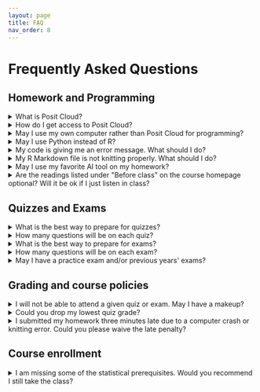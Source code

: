 ```yaml
---
layout: page
title: FAQ
nav_order: 8
---
```


<h1>Frequently Asked Questions</h1>

<h2>Homework and Programming</h2>

<details>
  <summary> 
  What is Posit Cloud?
  </summary>
  <p>Posit Cloud is a full R programming environment (namely, RStudio) that you can access from your web browser, requiring no software or package installation on your part. All of the programming activities and homework assignments, as well as any auxiliary data files, will be distributed via Posit Cloud.</p>
</details>

<details>
  <summary> 
  How do I get access to Posit Cloud?
  </summary>
  <p>Sign up for a free Posit Cloud account <a href="https://posit.cloud/plans/free">here</a>, and then join the STAT 4710 workspace by clicking the link in the fourth bullet point of <a href="https://edstem.org/us/courses/44045/discussion/3341320">this Ed Discussion announcement</a>.</p>
</details>

<details>
  <summary> 
  May I use my own computer rather than Posit Cloud for programming?
  </summary>
  <p>Yes, you may use your own computer. However, you will be responsible for installing R and RStudio on your computer, as well as <a href="https://katsevich-teaching.github.io/stat-4710-fall-2023/resources/package-installation/">installing all of the R packages necessary to complete the homework</a>. Due to limited teaching staff bandwidth, we will not be able to assist you with this process. However, Google and ChatGPT are great resources.</p>
</details>

<details>
  <summary> 
  May I use Python instead of R?
  </summary>
  <p>No, you must use R for this course.</p>
</details>

<details>
  <summary> 
  My code is giving me an error message. What should I do?
  </summary>
  <p>Read the error message carefully. Sometimes, the message will suggest a solution. If not, try Googling the error message. If this does not help, try asking ChatGPT. If you still need help, either post on <a href="https://edstem.org/us/courses/44045/discussion/">Ed Discussion</a> or come to office hours.</p>
</details>

<details>
  <summary> 
  My R Markdown file is not knitting properly. What should I do?
  </summary>
  <ul>
    <li>Avoid using underscores or other special characters in chunk headers or figure/table captions.</li>
    <li>You might not have loaded all necessary R packages.</li>
    <li>Your R code may have bugs. Usually the error message will point you to a line number where the code broke. Debug your code by stepping through it line-by-line interactively before compiling your report.</li>
    <li>Try asking Google or ChatGPT for help.</li>
    <li>If you are stuck, post on <a href="https://edstem.org/us/courses/44045/discussion/">Ed Discussion</a> or come to office hours and the teaching staff will assist you.</li>
  </ul>
</details>

<details>
  <summary> 
  May I use my favorite AI tool on my homework?
  </summary>
  <p>Yes, you may. Please see the <a href="https://apps.wharton.upenn.edu/syllabi/202330/STAT4710401/">Syllabus</a> and the <a href="https://katsevich-teaching.github.io/stat-4710-fall-2023/resources/ai/">instructor statement on AI</a> for more information.</p>
</details>

<details>
  <summary> 
  Are the readings listed under "Before class" on the course homepage optional? Will it be ok if I just listen in class?  
  </summary>
  <p>The readings are highly recommended. Especially in the first unit of the course, the learning curve for R programming will be steep and we will not be able to cover everything in class. All of the content in the readings is fair game for homeworks, quizzes, and exams.</p>
</details>


<h2>Quizzes and Exams</h2>

<details>
  <summary> 
  What is the best way to prepare for quizzes?
  </summary>
  <p>The best way to prepare for quizzes is to work through the quiz practice questions and last year's quizzes, all available from the <a href="https://katsevich-teaching.github.io/stat-4710-fall-2023/index.html">main course webpage</a> or <a href="https://canvas.upenn.edu/courses/1741618">Canvas</a>. Furthermore, students should have a strong conceptual understanding of all material from lectures. Students are encouraged to come to office hours to verify and solidify their understanding of the material.</p>
</details>

<details>
  <summary> 
  How many questions will be on each quiz?
  </summary>
  <p>Quizzes will typically have ten questions each.</p>
</details>

<details>
  <summary> 
  What is the best way to prepare for exams?
  </summary>
  <p>The best way to prepare for exams is the same as the best way to prepare for quizzes.</p>
</details>

<details>
  <summary>
  How many questions will be on each exam?
  </summary>
  <p>This is not decided yet, but there will likely be in the range of 20-30 questions per exam.</p>
</details>

<details>
  <summary>
  May I have a practice exam and/or previous years' exams?
  </summary>
  <p>This is the first year that exams have this format, so there are no exams from previous years. Due to the limited time of the teaching staff, we are unable to write a practice exam for you. However, the exam questions will be of a similar style to quiz questions, so going through the quiz practice questions and the quiz questions from this year and last will be a good way to prepare for exams.</p>
</details>

<h2>Grading and course policies</h2>

<details>
  <summary> 
  I will not be able to attend a given quiz or exam. May I have a makeup?
  </summary>
  <p>We do not offer quiz or exam makeups. However, each student's lowest quiz grade will be dropped. Furthermore, each student may miss up to one quiz if the instructor approves the reason for the absence. Please see the <a href="https://apps.wharton.upenn.edu/syllabi/202330/STAT4710401/">Syllabus</a> section "Policies concerning quizzes and exams" for more information.</p>
</details>

<details>
  <summary> 
  Could you drop my lowest quiz grade?
  </summary>
  <p>Yes, your lowest quiz grade will automatically be dropped. Please see the <a href="https://apps.wharton.upenn.edu/syllabi/202330/STAT4710401/">Syllabus</a> for more information.</p>
</details>

<details>
  <summary> 
  I submitted my homework three minutes late due to a computer crash or knitting error. Could you please waive the late penalty?
  </summary>
  <p>Your three free late days are intended to offset such circumstances. Once you use these free late days, each day late will come with a 10-point late penalty. Please see the <a href="https://apps.wharton.upenn.edu/syllabi/202330/STAT4710401/">Syllabus</a> for more details on the late policy.</p>
</details>

<h2>Course enrollment</h2>

<details>
  <summary> 
  I am missing some of the statistical prerequisites. Would you recommend I still take the class?
  </summary>
  <p> Ultimately, the decision of whether to stay in this class is up to you. Here, I will provide some suggestions. If you are missing some of the statistical prerequisites, then you will begin the class at a disadvantage compared to most of your classmates. If you are able and willing to put in the extra time to make up for this difference, then you may want to stay in the class. If your plate is already full with other responsibilities, then you may want to drop the class. In order to make a more informed opinion, I recommend you read through Chapters 3, 4.3, 6.2, 6.4, and 7.1-7.4 of <a href="https://hastie.su.domains/ISLR2/ISLRv2_website.pdf">ISLR</a>, and try some of the corresponding exercises. Chapter 3 is some of the material I will expect you to know already, and the other chapters include material we will cover in this class.</p>
</details>
